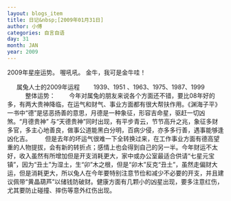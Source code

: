 ```yaml
---
layout: blogs_item
title: 日记&nbsp;[2009年01月31日]
author: 小傅
categories: 自言自语
day: 31
month: JAN
year: 2009
---
```




2009年星座运势。
喔吼吼。
金牛，我可是金牛哇！

　&nbsp; 属兔人士的2009年运程
　　1939、1951 、1963、1975、1987、1999
　　　整体运势：
　　今年对属兔的朋友来说各个方面还不错，要比08年好的多，有两大贵神降临，在运气和财气、事业方面都有很大帮扶作用。《渊海子平》一书中“德”是惩恶扬善的意思，月德是一种象征，形容吉命星，驱赶一切凶煞。“月德贵神”
与“天德贵神”同时出现，有平步青云，节节高升之兆，象征多财多官，多主心地善良，做事公道能黑白分明，百病少侵，亦多多行善，遇事能够逢凶化吉。
　　但是去年的坏运气很难一下全转换过来，在工作事业方面有德高望重的人物提拔，会有新的转折点；感情上也会得到自己的另一半。今年财运不太好，收入虽然有所增加但是开支消耗更大，家中或办公室最适合供请“七星元宝镇”，因为“丑土”为湿土，生“卯”木之根，但是“卯木”反克“丑土”，虽然走偏财大运，但是消耗更大，所以兔人在今年要特别注意节俭和减少不必要的开支，并且建议佩带“黄晶葫芦”以储钱防破财。健康方面有几颗小的凶星出现，要多注意红伤，尤其要防止碰撞、摔伤等意外红伤出现。


